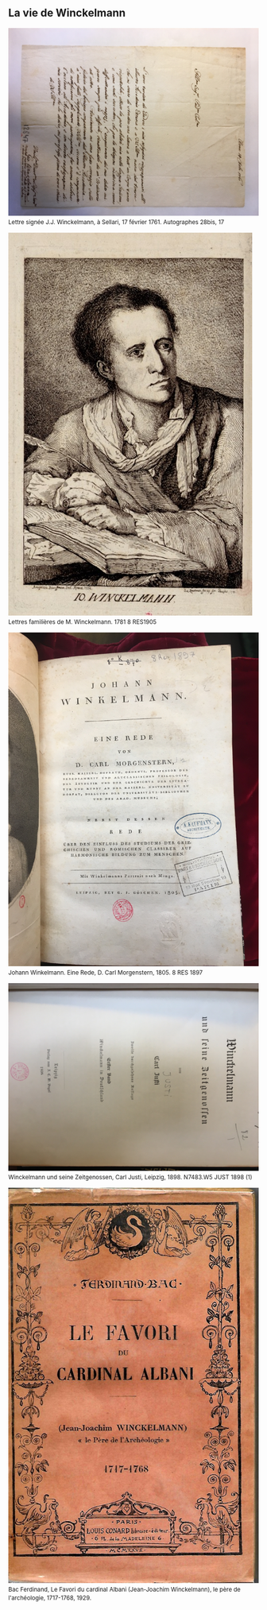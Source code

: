 ## La vie de Winckelmann

[![Foo](/img/doc10/doc10_1.jpg)](./document10.html)
<small style="text-align:center">Lettre signée J.J. Winckelmann,  à Sellari, 17 février 1761. Autographes 28bis, 17</small>

[![Foo](/img/doc11/doc11_1.jpg)](./document11.html)
<small style="text-align:center">Lettres familières de M. Winckelmann. 1781	8 RES1905</small>

[![Foo](/img/doc12/doc12_1.jpg)](./document12.html)
<small style="text-align:center">Johann Winkelmann. Eine Rede, D. Carl Morgenstern, 1805. 8 RES 1897</small>

[![Foo](/img/doc13/doc13_1.jpg)](./document13.html)
<small style="text-align:center">Winckelmann und seine Zeitgenossen, Carl Justi, Leipzig, 1898.	N7483.W5 JUST 1898 (1)</small>

[![Foo](/img/doc14/doc14_1.jpg)](./document14.html)
<small style="text-align:center">Bac Ferdinand, Le Favori du cardinal Albani (Jean-Joachim Winckelmann), le père de l'archéologie, 1717-1768, 1929.</small>
